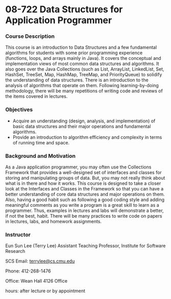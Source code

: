 # 08-722 Data Structures for Application Programmer #

### Course Description  ###

This course is an introduction to Data Structures and a few fundamental algorithms for students with some prior programming experience (functions, loops, and arrays mainly in Java). It covers the conceptual and implementation views of most common data structures and algorithms. It also goes over the Java Collections (such as List, ArrayList, LinkedList, Set, HashSet, TreeSet, Map, HashMap, TreeMap, and PriorityQueue) to solidify the understanding of data structures. There is an introduction to the analysis of algorithms that operate on them. Following learning-by-doing methodology, there will be many repetitions of writing code and reviews of the items covered in lectures. 

### Objectives  ###
- Acquire an understanding (design, analysis, and implementation) of basic data structures and their major operations and fundamental algorithms. 
- Provide an introduction to algorithm efficiency and complexity in terms of running time and space. 

### Background and Motivation ###

As a Java application programmer, you may often use the Collections Framework that provides a well-designed set of interfaces and classes for storing and manipulating groups of data. But, you may not really think about what is in there and how it works. This course is designed to take a closer look at the Interfaces and Classes in the Framework so that you can have a better understanding of core data structures and major operations on them. Also, having a good habit such as following a good coding style and adding meaningful comments as you write a program is a great skill to learn as a programmer. Thus, examples in lectures and labs will demonstrate a better, if not the best, habit. There will be many practices to write code on papers in lectures, labs, and homework assignments. 

### Instructor  ###
Eun Sun Lee (Terry Lee) Assistant Teaching Professor, Institute for Software Research

SCS Email: terrylee@cs.cmu.edu 

Phone: 412-268-1476 

Office: Wean Hall 4126 Office 

hours: after lecture or by appointment

